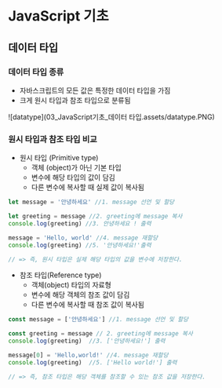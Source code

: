 # JavaScript 기초

## 데이터 타입

### 데이터 타입 종류

- 자바스크립트의 모든 값은 특정한 데이터 타입을 가짐
- 크게 원시 타입과 참조 타입으로 분류됨

![datatype](03_JavaScript기초_데이터 타입.assets/datatype.PNG)

### 원시 타입과 참조 타입 비교

- 원시 타입 (Primitive type)
  - 객체 (object)가 아닌 기본 타입
  - 변수에 해당 타입의 값이 담김
  - 다른 변수에 복사할 때 실제 값이 복사됨

```javascript
let message = '안녕하세요' //1. message 선언 및 할당

let greeting = message //2. greeting에 message 복사
console.log(greeting) //3. 안녕하세요 ! 출력

message = 'Hello, world' //4. message 재할당
console.log(greeting) //5. '안녕하세요!'출력

// => 즉, 원시 타입은 실제 해당 타입의 값을 변수에 저장한다. 
```

- 참조 타입(Reference type)
  - 객체(object) 타입의 자료형
  - 변수에 해당 객체의 참조 값이 담김
  - 다른 변수에 복사할 때 참조 값이 복사됨

```javascript
const message = ['안녕하세요'] //1. message 선언 및 할당

const greeting = message // 2. greeting에 message 복사
console.log(greeting)  //3. ['안녕하세요!'] 출력 

message[0] = 'Hello,world!' //4. message 재할당
console.log(greeting)  //5. ['Hello world!'] 출력

// => 즉, 참조 타입은 해당 객체를 참조할 수 있는 참조 값을 저장한다.
```

